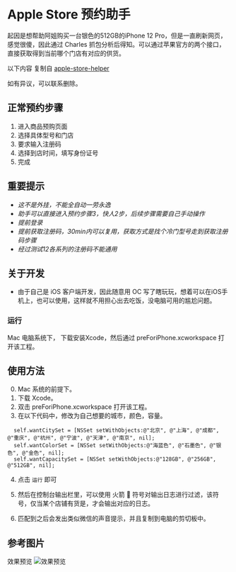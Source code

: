 # Apple Store 预约助手
起因是想帮助阿姐购买一台银色的512GB的iPhone 12 Pro，但是一直刷新网页，感觉很傻，因此通过 Charles 抓包分析后得知。可以通过苹果官方的两个接口，直接获取得到当前哪个门店有对应的供货。

以下内容 复制自 [apple-store-helper](https://github.com/hteen/apple-store-helper/edit/master/README.md)

如有异议，可以联系删除。

## 正常预约步骤
1. 进入商品预购页面
2. 选择具体型号和门店
3. 要求输入注册码
4. 选择到店时间，填写身份证号
5. 完成

## 重要提示
* *这不是外挂，不能全自动一劳永逸*
* *助手可以直接进入预约步骤3，快人2步，后续步骤需要自己手动操作*
* *提前登录*
* *提前获取注册码，30min内可以复用，获取方式是找个冷门型号走到获取注册码步骤*
* *经过测试12各系列的注册码不能通用*


## 关于开发
* 由于自己是 iOS 客户端开发，因此随意用 OC 写了瞎玩玩，想着可以在iOS手机上，也可以使用，这样就不用担心出去吃饭，没电脑可用的尴尬问题。

### 运行
Mac 电脑系统下， 下载安装Xcode，然后通过 preForiPhone.xcworkspace 打开该工程。


## 使用方法
0. Mac 系统的前提下。
1. 下载 Xcode。
2. 双击 preForiPhone.xcworkspace 打开该工程。
3. 在以下代码中，修改为自己想要的城市，颜色，容量。
``` objc
  self.wantCitySet = [NSSet setWithObjects:@"北京", @"上海", @"成都", @"重庆", @"杭州", @"宁波", @"天津", @"南京", nil];
  self.wantColorSet = [NSSet setWithObjects:@"海蓝色", @"石墨色", @"银色", @"金色", nil];
  self.wantCapacitySet = [NSSet setWithObjects:@"128GB", @"256GB", @"512GB", nil];
```
4. 点击 `运行` 即可
5. 然后在控制台输出栏里，可以使用 火箭 🚀 符号对输出日志进行过滤，该符号，仅当某个店铺有货是，才会输出对应的日志。

6. 匹配到之后会发出类似微信的声音提示，并且复制到电脑的剪切板中。

## 参考图片

效果预览
![效果预览](./Images/printLog.png)

